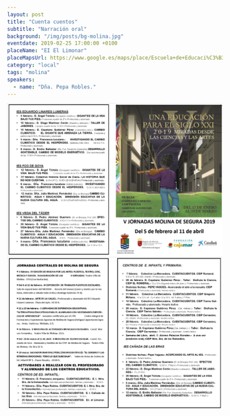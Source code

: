```yaml
---
layout: post
title: "Cuenta cuentos"
subtitle: "Narración oral"
background: "/img/posts/bg-molina.jpg"
eventdate: 2019-02-25 17:00:00 +0100
placeName: "EI El Limonar"
placeMapsUrl: https://www.google.es/maps/place/Escuela+de+Educaci%C3%B3n+Infantil+El+Limonar/@38.0595807,-1.2017369,17z/data=!4m5!3m4!1s0xd6478abb0daacf5:0x9acc2f382329f58e!8m2!3d38.0604219!4d-1.2151754
category: "local"
tags: "molina"
speakers:
  - name: "Dña. Pepa Robles."
---
```


![cartel](/img/posts/1folletomolina.png)
![cartel](/img/posts/2folletomolina.png)
